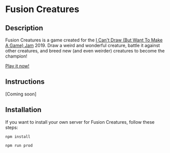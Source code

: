 # Fusion Creatures

## Description
Fusion Creatures is a game created for the [I Can't Draw (But Want To Make A Game) Jam](https://itch.io/jam/icantdraw) 2019. Draw a weird and wonderful creature, battle it against other creatures, and breed new (and even weirder) creatures to become the champion!

[Play it now!](https://fusion-creatures.herokuapp.com)


## Instructions
[Coming soon]


## Installation
If you want to install your own server for Fusion Creatures, follow these steps:

`npm install`

`npm run prod`
